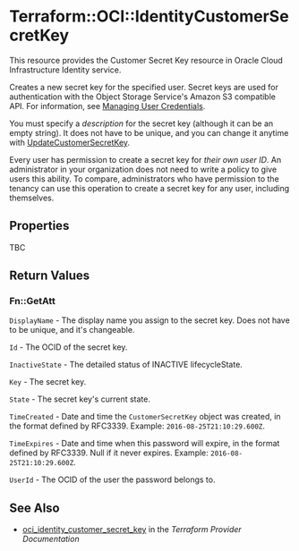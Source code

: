 # Terraform::OCI::IdentityCustomerSecretKey

This resource provides the Customer Secret Key resource in Oracle Cloud Infrastructure Identity service.

Creates a new secret key for the specified user. Secret keys are used for authentication with the Object Storage Service's Amazon S3
compatible API. For information, see
[Managing User Credentials](https://docs.cloud.oracle.com/iaas/Content/Identity/Tasks/managingcredentials.htm).

You must specify a *description* for the secret key (although it can be an empty string). It does not
have to be unique, and you can change it anytime with
[UpdateCustomerSecretKey](https://docs.cloud.oracle.com/iaas/api/#/en/identity/20160918/CustomerSecretKeySummary/UpdateCustomerSecretKey).

Every user has permission to create a secret key for *their own user ID*. An administrator in your organization
does not need to write a policy to give users this ability. To compare, administrators who have permission to the
tenancy can use this operation to create a secret key for any user, including themselves.

## Properties

TBC

## Return Values

### Fn::GetAtt

`DisplayName` - The display name you assign to the secret key. Does not have to be unique, and it's changeable.

`Id` - The OCID of the secret key.

`InactiveState` - The detailed status of INACTIVE lifecycleState.

`Key` - The secret key.

`State` - The secret key's current state.

`TimeCreated` - Date and time the `CustomerSecretKey` object was created, in the format defined by RFC3339.  Example: `2016-08-25T21:10:29.600Z`.

`TimeExpires` - Date and time when this password will expire, in the format defined by RFC3339. Null if it never expires.  Example: `2016-08-25T21:10:29.600Z`.

`UserId` - The OCID of the user the password belongs to.

## See Also

* [oci_identity_customer_secret_key](https://www.terraform.io/docs/providers/oci/r/identity_customer_secret_key.html) in the _Terraform Provider Documentation_